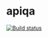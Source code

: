 # apiqa
[![Build status](https://ci.appveyor.com/api/projects/status/qem52qttort6qnbd?svg=true)](https://ci.appveyor.com/project/BezBzz/apiqa)
